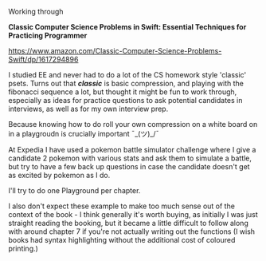 Working through

**Classic Computer Science Problems in Swift: Essential Techniques for Practicing Programmer**

https://www.amazon.com/Classic-Computer-Science-Problems-Swift/dp/1617294896

I studied EE and never had to do a lot of the CS homework style 'classic' psets. Turns out that **_classic_** is basic compression, and playing with the fibonacci sequence a lot, but thought it might be fun to work through, especially as ideas for practice questions to ask potential candidates in interviews, as well as for my own interview prep.

Because knowing how to do roll your own compression on a white board on in a playgroudn is crucially important ¯\_(ツ)\_/¯

At Expedia I have used a pokemon battle simulator challenge where I give a candidate 2 pokemon with various stats and ask them to simulate a battle, but try to have a few back up questions in case the candidate doesn't get as excited by pokemon as I do.

I'll try to do one Playground per chapter.

I also don't expect these example to make too much sense out of the context of the book - I think generally it's worth buying, as initially I was just straight reading the booking, but it became a little difficult to follow along with around chapter 7 if you're not actually writing out the functions (I wish books had syntax highlighting without the additional cost of coloured printing.)
